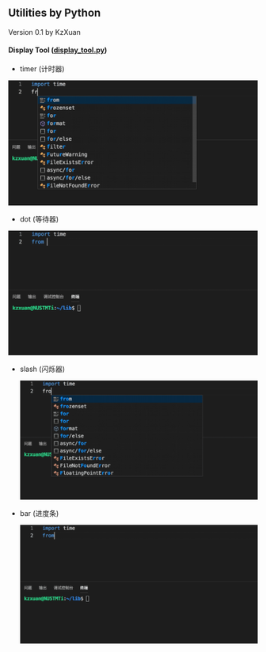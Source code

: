 ## Utilities by Python

Version 0.1 by KzXuan



#### Display Tool ([display_tool.py](./display_tool.py))

* timer (计时器)

<div align='center'>
<img src="./src/timer.gif" width=550>
</div>

* dot (等待器)

<div align='center'>
<img src="./src/dot.gif" width=550>
</div>

* slash (闪烁器)

  <div align='center'>
  <img src="./src/slash.gif" width=550>
  </div>

* bar (进度条)

  <div align='center'>
  <img src="./src/bar.gif" width=550>
  </div>

  